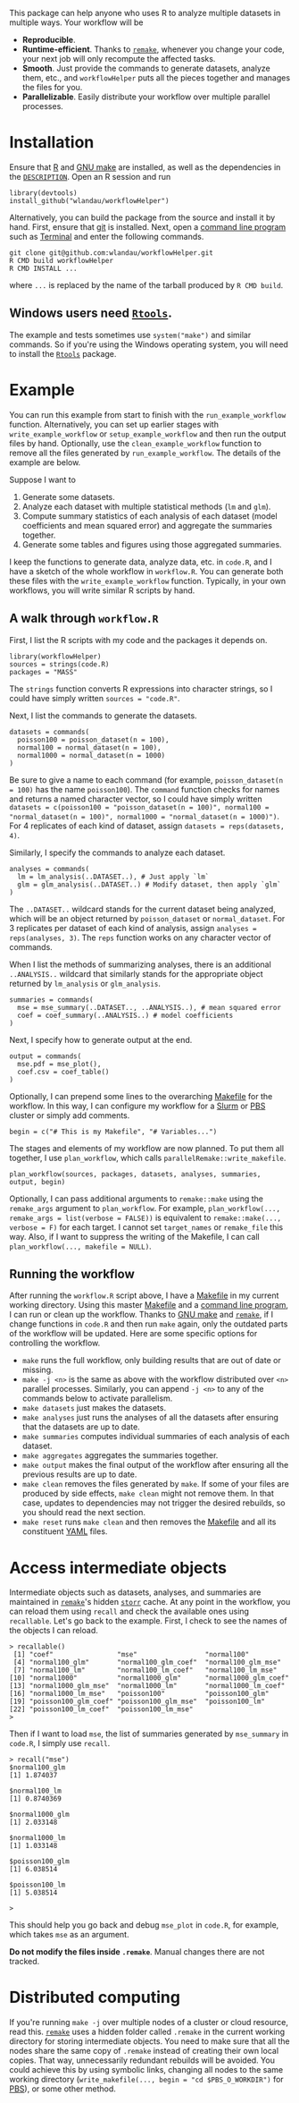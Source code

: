 This package can help anyone who uses R to analyze multiple datasets in multiple ways. Your workflow will be

- **Reproducible**.
- **Runtime-efficient**. Thanks to [`remake`](https://github.com/richfitz/remake), whenever you change your code, your next job will only recompute the affected tasks.
- **Smooth**. Just provide the commands to generate datasets, analyze them, etc., and `workflowHelper` puts all the pieces together and manages the files for you.
- **Parallelizable**. Easily distribute your workflow over multiple parallel processes.

# Installation

Ensure that [R](https://www.r-project.org/) and [GNU make](https://www.gnu.org/software/make/) are installed, as well as the dependencies in the [`DESCRIPTION`](https://github.com/wlandau/workflowHelper/blob/master/DESCRIPTION). Open an R session and run 

```
library(devtools)
install_github("wlandau/workflowHelper")
```

Alternatively, you can build the package from the source and install it by hand. First, ensure that [git](https://git-scm.com/) is installed. Next, open a [command line program](http://linuxcommand.org/) such as [Terminal](https://en.wikipedia.org/wiki/Terminal_%28OS_X%29) and enter the following commands.

```
git clone git@github.com:wlandau/workflowHelper.git
R CMD build workflowHelper
R CMD INSTALL ...
```

where `...` is replaced by the name of the tarball produced by `R CMD build`.

## Windows users need [`Rtools`](https://github.com/stan-dev/rstan/wiki/Install-Rtools-for-Windows).

The example and tests sometimes use `system("make")` and similar commands. So if you're using the Windows operating system, you will need to install the [`Rtools`](https://github.com/stan-dev/rstan/wiki/Install-Rtools-for-Windows) package.

# Example 

You can run this example from start to finish with the `run_example_workflow` function. Alternatively, you can set up earlier stages with `write_example_workflow` or `setup_example_workflow` and then run the output files by hand. Optionally, use the `clean_example_workflow` function to remove all the files generated by `run_example_workflow`. The details of the example are below. 

Suppose I want to 

1. Generate some datasets.
2. Analyze each dataset with multiple statistical methods (`lm` and `glm`).
3. Compute summary statistics of each analysis of each dataset (model coefficients and mean squared error) and aggregate the summaries together.
4. Generate some tables and figures using those aggregated summaries.

I keep the functions to generate data, analyze data, etc. in `code.R`, and I have a sketch of the whole workflow in `workflow.R`. You can generate both these files with the `write_example_workflow` function. Typically, in your own workflows, you will write similar R scripts by hand.

## A walk through `workflow.R`

First, I list the R scripts with my code and the packages it depends on.

```{r}
library(workflowHelper)
sources = strings(code.R)
packages = "MASS"
```

The `strings` function converts R expressions into character strings, so I could have simply written `sources = "code.R"`.

Next, I list the commands to generate the datasets.

```{r}
datasets = commands(
  poisson100 = poisson_dataset(n = 100),
  normal100 = normal_dataset(n = 100),
  normal1000 = normal_dataset(n = 1000)
)
```

Be sure to give a name to each command (for example, `poisson_dataset(n = 100)` has the name `poisson100`). The `command` function checks for names and returns a named character vector, so I could have simply written `datasets = c(poisson100 = "poisson_dataset(n = 100)", normal100 = "normal_dataset(n = 100)", normal1000 = "normal_dataset(n = 1000)")`. For 4 replicates of each kind of dataset, assign `datasets = reps(datasets, 4)`.

Similarly, I specify the commands to analyze each dataset.

```{r}
analyses = commands(
  lm = lm_analysis(..DATASET..), # Just apply `lm`
  glm = glm_analysis(..DATASET..) # Modify dataset, then apply `glm`
)
```

The `..DATASET..` wildcard stands for the current dataset being analyzed, which will be an object returned by `poisson_dataset` or `normal_dataset`. For 3 replicates per dataset of each kind of analysis, assign `analyses = reps(analyses, 3)`. The `reps` function works on any character vector of commands.

When I list the methods of summarizing analyses, there is an additional `..ANALYSIS..` wildcard that similarly stands for the appropriate object returned by `lm_analysis` or `glm_analysis`.

```{r}
summaries = commands(
  mse = mse_summary(..DATASET.., ..ANALYSIS..), # mean squared error
  coef = coef_summary(..ANALYSIS..) # model coefficients
)
```

Next, I specify how to generate output at the end.

```{r}
output = commands(
  mse.pdf = mse_plot(),
  coef.csv = coef_table()
)
```

Optionally, I can prepend some lines to the overarching [Makefile](https://www.gnu.org/software/make/) for the workflow. In this way, I can configure my workflow for a [Slurm](https://en.wikipedia.org/wiki/Slurm_Workload_Manager) or [PBS](https://en.wikipedia.org/wiki/Portable_Batch_System) cluster or simply add comments.

```{r}
begin = c("# This is my Makefile", "# Variables...")
```

The stages and elements of my workflow are now planned. To put them all together, I use `plan_workflow`, which calls `parallelRemake::write_makefile`.

```{r}
plan_workflow(sources, packages, datasets, analyses, summaries, output, begin)
```

Optionally, I can pass additional arguments to `remake::make` using the `remake_args` argument to `plan_workflow`. For example, `plan_workflow(..., remake_args = list(verbose = FALSE))` is equivalent to `remake::make(..., verbose = F)` for each target. I cannot set `target_names` or `remake_file` this way. Also, if I want to suppress the writing of the Makefile, I can call `plan_workflow(..., makefile = NULL)`.

## Running the workflow

After running the `workflow.R` script above, I have a [Makefile](https://www.gnu.org/software/make/) in my current working directory. Using this master [Makefile](https://www.gnu.org/software/make/) and a [command line program](http://linuxcommand.org/), I can run or clean up the workflow. Thanks to [GNU make](https://www.gnu.org/software/make/) and [`remake`](https://github.com/richfitz/remake), if I change functions in `code.R` and then run `make` again, only the outdated parts of the workflow will be updated. Here are some specific options for controlling the workflow.

- `make` runs the full workflow, only building results that are out of date or missing.
- `make -j <n>` is the same as above with the workflow distributed over `<n>` parallel processes. Similarly, you can append `-j <n>` to any of the commands below to activate parallelism.
- `make datasets` just makes the datasets.
- `make analyses` just runs the analyses of all the datasets after ensuring that the datasets are up to date.
- `make summaries` computes individual summaries of each analysis of each dataset.
- `make aggregates` aggregates the summaries together.
- `make output` makes the final output of the workflow after ensuring all the previous results are up to date.
- `make clean` removes the files generated by `make`. If some of your files are produced by side effects, `make clean` might not remove them. In that case, updates to dependencies may not trigger the desired rebuilds, so you should read the next section. 
- `make reset` runs `make clean` and then removes the [Makefile](https://www.gnu.org/software/make/) and all its constituent [YAML](http://yaml.org/) files.

# Access intermediate objects

Intermediate objects such as datasets, analyses, and summaries are maintained in [`remake`](https://github.com/richfitz/remake)'s hidden [`storr`](https://github.com/richfitz/storr) cache. At any point in the workflow, you can reload them using `recall` and check the available ones using `recallable`. Let's go back to the example. First, I check to see the names of the objects I can reload.

```{r}
> recallable()
 [1] "coef"                "mse"                 "normal100"          
 [4] "normal100_glm"       "normal100_glm_coef"  "normal100_glm_mse"  
 [7] "normal100_lm"        "normal100_lm_coef"   "normal100_lm_mse"   
[10] "normal1000"          "normal1000_glm"      "normal1000_glm_coef"
[13] "normal1000_glm_mse"  "normal1000_lm"       "normal1000_lm_coef" 
[16] "normal1000_lm_mse"   "poisson100"          "poisson100_glm"     
[19] "poisson100_glm_coef" "poisson100_glm_mse"  "poisson100_lm"      
[22] "poisson100_lm_coef"  "poisson100_lm_mse"  
> 
```

Then if I want to load `mse`, the list of summaries generated by `mse_summary` in `code.R`, I simply use `recall`.

```{r}
> recall("mse")
$normal100_glm
[1] 1.874037

$normal100_lm
[1] 0.8740369

$normal1000_glm
[1] 2.033148

$normal1000_lm
[1] 1.033148

$poisson100_glm
[1] 6.038514

$poisson100_lm
[1] 5.038514

> 
```

This should help you go back and debug `mse_plot` in `code.R`, for example, which takes `mse` as an argument.

**Do not modify the files inside `.remake`**. Manual changes there are not tracked.

# Distributed computing

If you're running `make -j` over multiple nodes of a cluster or cloud resource, read this. [`remake`](https://github.com/richfitz/remake) uses a hidden folder called `.remake` in the current working directory for storing intermediate objects. You need to make sure that all the nodes share the same copy of `.remake` instead of creating their own local copies. That way, unnecessarily redundant rebuilds will be avoided. You could achieve this by using symbolic links, changing all nodes to the same working directory (`write_makefile(..., begin = "cd $PBS_O_WORKDIR")` for [PBS](https://en.wikipedia.org/wiki/Portable_Batch_System)), or some other method.
